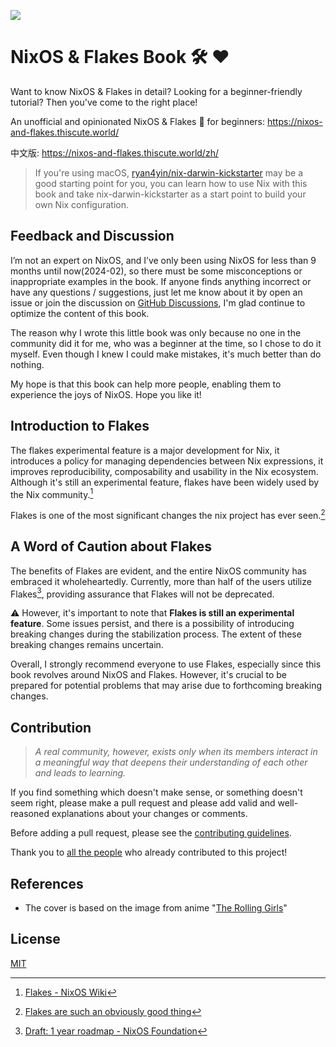 ![](./docs/public/nixos-and-flakes-book.webp)

# NixOS & Flakes Book :hammer_and_wrench: :heart:

Want to know NixOS & Flakes in detail? Looking for a beginner-friendly tutorial? Then you've come to the right place!

An unofficial and opinionated NixOS & Flakes :book: for beginners: https://nixos-and-flakes.thiscute.world/

中文版: https://nixos-and-flakes.thiscute.world/zh/

> If you're using macOS, [ryan4yin/nix-darwin-kickstarter](https://github.com/ryan4yin/nix-darwin-kickstarter) may be a good starting point for you,
> you can learn how to use Nix with this book and take nix-darwin-kickstarter as a start point to build your own Nix configuration.


## Feedback and Discussion

I’m not an expert on NixOS, and I’ve only been using NixOS for less than 9 months until now(2024-02), 
so there must be some misconceptions or inappropriate examples in the book.
If anyone finds anything incorrect or have any questions / suggestions, just let me know about it by open an issue or join the discussion on [GitHub Discussions](https://github.com/ryan4yin/nixos-and-flakes-book/discussions), I'm glad continue to optimize the content of this book.

The reason why I wrote this little book was only because no one in the community did it for me, who was a beginner at the time, so I chose to do it myself.
Even though I knew I could make mistakes, it's much better than do nothing.

My hope is that this book can help more people, enabling them to experience the joys of NixOS.
Hope you like it!


## Introduction to Flakes

The flakes experimental feature is a major development for Nix, it introduces a policy for managing dependencies between Nix expressions, it improves reproducibility, composability and usability in the Nix ecosystem. Although it's still an experimental feature, flakes have been widely used by the Nix community.[^1]

Flakes is one of the most significant changes the nix project has ever seen.[^2]

## A Word of Caution about Flakes

The benefits of Flakes are evident, and the entire NixOS community has embraced it wholeheartedly. Currently, more than half of the users utilize Flakes[^3], providing assurance that Flakes will not be deprecated.

:warning: However, it's important to note that **Flakes is still an experimental feature**. Some issues persist, and there is a possibility of introducing breaking changes during the stabilization process. The extent of these breaking changes remains uncertain.

Overall, I strongly recommend everyone to use Flakes, especially since this book revolves around NixOS and Flakes. However, it's crucial to be prepared for potential problems that may arise due to forthcoming breaking changes.

## Contribution

> _A real community, however, exists only when its members interact in a meaningful way that deepens their understanding of each other and leads to learning._

If you find something which doesn't make sense, or something doesn't seem right, please make a pull request and please add valid and well-reasoned explanations about your changes or comments.

Before adding a pull request, please see the [contributing guidelines](/.github/CONTRIBUTING.md).

Thank you to [all the people](https://github.com/ryan4yin/nixos-and-flakes-book/graphs/contributors) who already contributed to this project!

## References

- The cover is based on the image from anime "[The Rolling Girls](https://en.m.wikipedia.org/wiki/The_Rolling_Girls)"

## License

[MIT](https://opensource.org/licenses/MIT)

[^1]: [Flakes - NixOS Wiki](https://nixos.wiki/index.php?title=Flakes)
[^2]: [Flakes are such an obviously good thing](https://grahamc.com/blog/flakes-are-an-obviously-good-thing/)
[^3]: [Draft: 1 year roadmap - NixOS Foundation](https://nixos-foundation.notion.site/1-year-roadmap-0dc5c2ec265a477ea65c549cd5e568a9)
